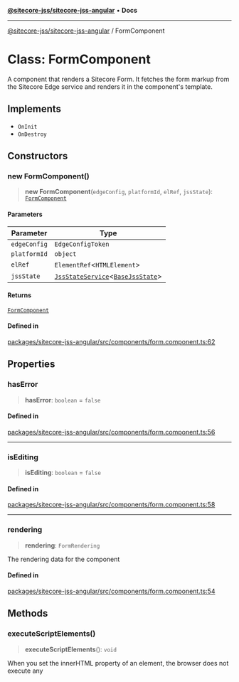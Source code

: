 [**@sitecore-jss/sitecore-jss-angular**](../README.md) • **Docs**

***

[@sitecore-jss/sitecore-jss-angular](../README.md) / FormComponent

# Class: FormComponent

A component that renders a Sitecore Form.
It fetches the form markup from the Sitecore Edge service and renders it in the component's template.

## Implements

- `OnInit`
- `OnDestroy`

## Constructors

### new FormComponent()

> **new FormComponent**(`edgeConfig`, `platformId`, `elRef`, `jssState`): [`FormComponent`](FormComponent.md)

#### Parameters

| Parameter | Type |
| ------ | ------ |
| `edgeConfig` | `EdgeConfigToken` |
| `platformId` | `object` |
| `elRef` | `ElementRef`\<`HTMLElement`\> |
| `jssState` | [`JssStateService`](JssStateService.md)\<[`BaseJssState`](BaseJssState.md)\> |

#### Returns

[`FormComponent`](FormComponent.md)

#### Defined in

[packages/sitecore-jss-angular/src/components/form.component.ts:62](https://github.com/Sitecore/jss/blob/5454a428df58963ed2d13614972a821a22191cb6/packages/sitecore-jss-angular/src/components/form.component.ts#L62)

## Properties

### hasError

> **hasError**: `boolean` = `false`

#### Defined in

[packages/sitecore-jss-angular/src/components/form.component.ts:56](https://github.com/Sitecore/jss/blob/5454a428df58963ed2d13614972a821a22191cb6/packages/sitecore-jss-angular/src/components/form.component.ts#L56)

***

### isEditing

> **isEditing**: `boolean` = `false`

#### Defined in

[packages/sitecore-jss-angular/src/components/form.component.ts:58](https://github.com/Sitecore/jss/blob/5454a428df58963ed2d13614972a821a22191cb6/packages/sitecore-jss-angular/src/components/form.component.ts#L58)

***

### rendering

> **rendering**: `FormRendering`

The rendering data for the component

#### Defined in

[packages/sitecore-jss-angular/src/components/form.component.ts:54](https://github.com/Sitecore/jss/blob/5454a428df58963ed2d13614972a821a22191cb6/packages/sitecore-jss-angular/src/components/form.component.ts#L54)

## Methods

### executeScriptElements()

> **executeScriptElements**(): `void`

When you set the innerHTML property of an element, the browser does not execute any <script> tags included in the HTML string
This method ensures that any <script> elements within the loaded HTML are executed.
It re-creates the script elements and appends the to the component's template, then removes old script elements to avoid duplication.

#### Returns

`void`

#### Defined in

[packages/sitecore-jss-angular/src/components/form.component.ts:173](https://github.com/Sitecore/jss/blob/5454a428df58963ed2d13614972a821a22191cb6/packages/sitecore-jss-angular/src/components/form.component.ts#L173)

***

### loadForm()

> **loadForm**(): `Promise`\<`void`\>

Fetches the form markup from the Sitecore Edge service and renders it in the component's template.

#### Returns

`Promise`\<`void`\>

#### Defined in

[packages/sitecore-jss-angular/src/components/form.component.ts:88](https://github.com/Sitecore/jss/blob/5454a428df58963ed2d13614972a821a22191cb6/packages/sitecore-jss-angular/src/components/form.component.ts#L88)

***

### ngOnDestroy()

> **ngOnDestroy**(): `void`

A callback method that performs custom clean-up, invoked immediately
before a directive, pipe, or service instance is destroyed.

#### Returns

`void`

#### Implementation of

`OnDestroy.ngOnDestroy`

#### Defined in

[packages/sitecore-jss-angular/src/components/form.component.ts:79](https://github.com/Sitecore/jss/blob/5454a428df58963ed2d13614972a821a22191cb6/packages/sitecore-jss-angular/src/components/form.component.ts#L79)

***

### ngOnInit()

> **ngOnInit**(): `void`

A callback method that is invoked immediately after the
default change detector has checked the directive's
data-bound properties for the first time,
and before any of the view or content children have been checked.
It is invoked only once when the directive is instantiated.

#### Returns

`void`

#### Implementation of

`OnInit.ngOnInit`

#### Defined in

[packages/sitecore-jss-angular/src/components/form.component.ts:69](https://github.com/Sitecore/jss/blob/5454a428df58963ed2d13614972a821a22191cb6/packages/sitecore-jss-angular/src/components/form.component.ts#L69)

***

### subscribeToFormSubmitEvent()

> **subscribeToFormSubmitEvent**(): `void`

Subscribes to the custom "form:engage" event and sends data to CloudSDK.
This listener captures interactions such as form views or submissions

#### Returns

`void`

#### Defined in

[packages/sitecore-jss-angular/src/components/form.component.ts:145](https://github.com/Sitecore/jss/blob/5454a428df58963ed2d13614972a821a22191cb6/packages/sitecore-jss-angular/src/components/form.component.ts#L145)

